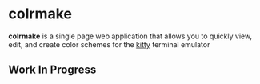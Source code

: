 # colrmake

**colrmake** is a single page web application that allows you to quickly view, edit, and create color schemes for the [kitty](https://sw.kovidgoyal.net/kitty/) terminal emulator

## Work In Progress